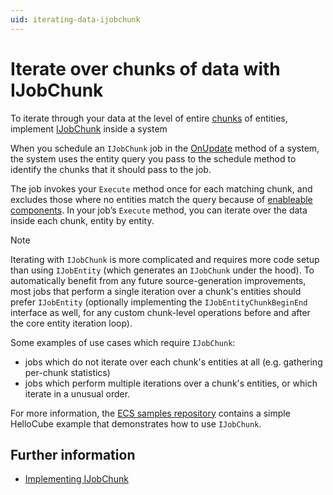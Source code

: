 ```yaml
---
uid: iterating-data-ijobchunk
---
```


# Iterate over chunks of data with IJobChunk

To iterate through your data at the level of entire [chunks](concepts-archetypes.md#archetype-chunks) of entities, implement [IJobChunk](xref:Unity.Entities.IJobChunk) inside a system  

When you schedule an `IJobChunk` job in the [OnUpdate](xref:Unity.Entities.SystemBase.OnUpdate*) method of a system, the system uses the entity query you pass to the schedule method to identify the chunks that it should pass to the job.

The job invokes your `Execute` method once for each matching chunk, and excludes those where no entities match the query because of [enableable components](components-enableable.md). In your job’s `Execute` method, you can iterate over the data inside each chunk, entity by entity. 

> [!NOTE]
> Iterating with `IJobChunk` is more complicated and requires more code setup than using `IJobEntity` (which generates an `IJobChunk` under the hood). To automatically benefit from any future source-generation improvements, most jobs that perform a single iteration over a chunk's entities should prefer `IJobEntity` (optionally implementing the `IJobEntityChunkBeginEnd` interface as well, for any custom chunk-level operations before and after the core entity iteration loop).
> 
> Some examples of use cases which require `IJobChunk`:
> - jobs which do not iterate over each chunk's entities at all (e.g. gathering per-chunk statistics)
> - jobs which perform multiple iterations over a chunk's entities, or which iterate in a unusual order.

For more information, the [ECS samples repository](https://github.com/Unity-Technologies/EntityComponentSystemSamples) contains a simple HelloCube example that demonstrates how to use `IJobChunk`.

## Further information

* [Implementing IJobChunk](iterating-data-ijobchunk-implement.md)
